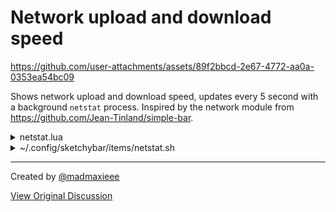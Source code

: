 # Network upload and download speed

https://github.com/user-attachments/assets/89f2bbcd-2e67-4772-aa0a-0353ea54bc09

Shows network upload and download speed, updates every 5 second with a background `netstat` process. Inspired by the network module from https://github.com/Jean-Tinland/simple-bar.

<details>
<summary>
netstat.lua
</summary>

```lua

local function formatBytes(bytes)
	if bytes == 0 then
		return "0b"
	end

	local k = 1024
	local dm = 1
	local sizes = { "b", "kb", "mb", "gb", "tb", "pb", "eb", "zb", "yb" }

	local i = math.floor(math.log(bytes) / math.log(k))

	local value = bytes / (k ^ i)
	if value >= 100 then
		dm = 0
	end
	local formattedValue = string.format("%." .. dm .. "f", value)

	return formattedValue .. " " .. sizes[i + 1]
end

local colors = require("colors")

local netstat_up = sbar.add("item", {
	position = "right",
	width = 66,
	icon = { drawing = false },
	label = { color = colors.blue },
})
sbar.add("item", {
	position = "right",
	icon = {
		string = "",
		font = "JetBrainsMono Nerd Font:Regular:16.0",
		color = colors.blue,
	},
	label = { drawing = false },
})
local netstat_down = sbar.add("item", {
	position = "right",
	width = 66,
	icon = { drawing = false },
	label = { color = colors.red },
})
sbar.add("item", {
	position = "right",
	icon = {
		string = "",
		font = "JetBrainsMono Nerd Font:Regular:16.0",
		color = colors.red,
	},
	label = { drawing = false },
})

sbar.add("event", "netstat_update")

sbar.exec("~/.config/sketchybar/items/netstat.sh")

netstat_up:subscribe("netstat_update", function(env)
	local download = formatBytes(env.DOWNLOAD)
	local upload = formatBytes(env.UPLOAD)
	netstat_up:set({
		label = { string = upload },
	})
	netstat_down:set({
		label = { string = download },
	})
end)

```

</details>

<details>
<summary>
~/.config/sketchybar/items/netstat.sh
</summary>

```bash

#!/usr/bin/env bash

pkill -f "netstat -w5"
netstat -w5 \
  | awk '/[0-9]/ {print $3/5 "," $6/5; fflush(stdout)}' \
  | xargs -I {} bash -c "sketchybar --trigger netstat_update DOWNLOAD=\$(cut -d, -f1 <<< {}) UPLOAD=\$(cut -d, -f2 <<< {})" &

```
</details>

---

Created by [@madmaxieee](https://github.com/madmaxieee)

[View Original Discussion](https://github.com/FelixKratz/SketchyBar/discussions/12#discussioncomment-10708523)
